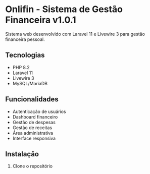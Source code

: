 # Onlifin - Sistema de Gestão Financeira v1.0.1

Sistema web desenvolvido com Laravel 11 e Livewire 3 para gestão financeira pessoal.

## Tecnologias

- PHP 8.2
- Laravel 11
- Livewire 3
- MySQL/MariaDB

## Funcionalidades

- Autenticação de usuários
- Dashboard financeiro
- Gestão de despesas
- Gestão de receitas
- Área administrativa
- Interface responsiva

## Instalação

1. Clone o repositório